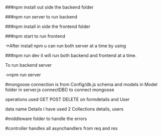 ###npm install
out side the backend folder

###npm run server
to run backend

###npm install
in side the frontend folder

###npm start
to run frontend

->After install npm
u can run both server at a time by using

###npm run dev
it will run both backend and frontend at a time.





To run backend server

->npm run server

#mongoose connection is from Config/db.js 
schema and models in Model folder
in server.js connectDB() to connect mongoose

operations used GET POST DELETE on formdetails and User

data name Details
i have used 2 Collections details, users

#middleware folder to handle the errors

#controller handles all asynchandlers from req and res
